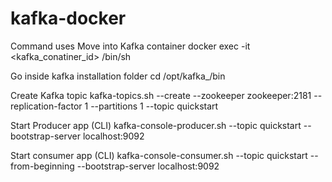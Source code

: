 # kafka-docker

Command uses
Move into Kafka container
docker exec -it <kafka_conatiner_id> /bin/sh

Go inside kafka installation folder
cd /opt/kafka_<version>/bin

Create Kafka topic
kafka-topics.sh --create --zookeeper zookeeper:2181 --replication-factor 1 --partitions 1 --topic quickstart

Start Producer app (CLI)
kafka-console-producer.sh --topic quickstart --bootstrap-server localhost:9092

Start consumer app (CLI)
kafka-console-consumer.sh --topic quickstart --from-beginning --bootstrap-server localhost:9092
